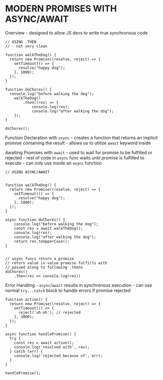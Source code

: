 MODERN PROMISES WITH ASYNC/AWAIT
================================

Overview - designed to allow JS devs to write true synchronous code

    // USING .THEN
    // - not very clean

    function walkTheDog() {
      return new Promise((resolve, reject) => {
        setTimeout(() => {
          resolve("happy dog");
        }, 1000);
      });
    }

    function doChores() {
      console.log("before walking the dog");
        walkTheDog()
            .then((res) => {
                console.log(res);
                console.log("after walking the dog");
        });
    }

    doChores();

Function Declaration with `async` - creates a function that returns an implicit promise containing the result - allows us to utilize `await` keyword inside

Awaiting Promises with `await` - used to wait for promise to be fulfilled or rejected - rest of code in `async` func waits until promise is fulfilled to execute - can only use inside an `async` function

    // USING ASYNC/AWAIT


    function walkTheDog() {
      return new Promise((resolve, reject) => {
        setTimeout(() => {
          resolve("happy dog");
        }, 1000);
      });
    }

    async function doChores() {
        console.log("before walking the dog");
        const res = await walkTheDog();
        console.log(res);
        console.log("after walking the dog");
        return res.toUpperCase();
    }


    // async funcs return a promise
    // return value is value promise fulfills with
    // passed along to following .thens
    doChores()
        .then(res => console.log(res))

Error Handling - `async`/`await` results in synchronous execution - can use normal `try...catch` block to handle errors if promise rejected

    function action() {
      return new Promise((resolve, reject) => {
        setTimeout(() => {
          reject('uh-oh'); // rejected
        }, 3000);
      });
    }

    async function handlePromise() {
      try {
        const res = await action();
        console.log('resolved with', res);
      } catch (err) {
        console.log('rejected because of', err);
      }
    }

    handlePromise();
